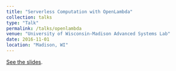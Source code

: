 ```yaml
---
title: "Serverless Computation with OpenLambda"
collection: talks
type: "Talk"
permalink: /talks/openlambda
venue: "University of Wisconsin-Madison Advanced Systems Lab"
date: 2016-11-01
location: "Madison, WI"
---
```


[See the slides](https://edoakes.github.io/files/openlambda_slides.pdf).

